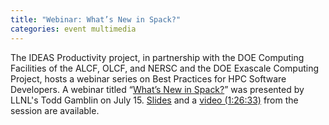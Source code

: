 ```yaml
---
title: "Webinar: What’s New in Spack?"
categories: event multimedia
---
```


The IDEAS Productivity project, in partnership with the DOE Computing Facilities of the ALCF, OLCF, and NERSC and the DOE Exascale Computing Project, hosts a webinar series on Best Practices for HPC Software Developers. A webinar titled “[What’s New in Spack?](https://www.exascaleproject.org/event/what-is-new-in-spack/)” was presented by LLNL's Todd Gamblin on July 15. [Slides](https://www.exascaleproject.org/wp-content/uploads/2020/03/ideas-whats-new-in-spack.pdf) and a [video (1:26:33)](https://www.youtube.com/watch?v=yDRx51PyHYw) from the session are available.
